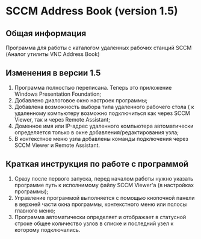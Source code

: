 # SCCM Address Book (version 1.5)
## Общая информация

Программа для работы с каталогом удаленных рабочих станций SCCM
(Аналог утилиты VNC Address Book)

## Изменения в версии 1.5

1. Программа полностью переписана. Теперь это приложение Windows Presentation Foundation;
2. Добавлено диалоговое окно настроек программы;
3. Добавлена возможность выбора типа удаленного рабочего стола ( к удаленному компьютеру 
   возможно подключиться как через SCCM Viewer, так и через Remote Assistant;
4. Доменное имя или IP-адрес удаленного компьютера автоматически определяется только
   в окне добавления/редактирования узла;
5. В контекстное меню узла добавлены команды подключения через SCCM Viewer и Remote Assistant.

## Краткая инструкция по работе с программой

1. Сразу после первого запуска, перед началом работы нужно указать
   программе путь к исполнимому файлу SCCM Viewer'а (в настройках программы);
2. Управление программой выполняется с помощью кнопочной панели
   в верхней части окна программы, контекстного меню или полосы главного меню;
3. Программа автоматически определяет и отображает в статусной строке общее количество узлов
   в списке и последний узел к которому подключались.
